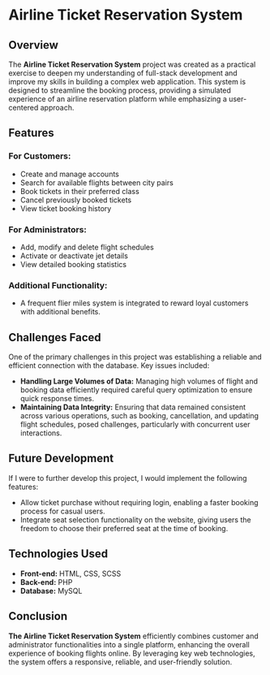 # **Airline Ticket Reservation System**

## Overview  
The **Airline Ticket Reservation System** project was created as a practical exercise to deepen my understanding of full-stack development and improve my skills in building a complex web application. This system is designed to streamline the booking process, providing a simulated experience of an airline reservation platform while emphasizing a user-centered approach.

## Features

### **For Customers:**
- Create and manage accounts
- Search for available flights between city pairs
- Book tickets in their preferred class
- Cancel previously booked tickets
- View ticket booking history

### **For Administrators:**
- Add, modify and delete flight schedules
- Activate or deactivate jet details
- View detailed booking statistics 

### **Additional Functionality:**
- A frequent flier miles system is integrated to reward loyal customers with additional benefits.

## Challenges Faced
One of the primary challenges in this project was establishing a reliable and efficient connection with the database. Key issues included:

- **Handling Large Volumes of Data:** Managing high volumes of flight and booking data efficiently required careful query optimization to ensure quick response times.
- **Maintaining Data Integrity:** Ensuring that data remained consistent across various operations, such as booking, cancellation, and updating flight schedules, posed challenges, particularly with concurrent user interactions.

## Future Development
If I were to further develop this project, I would implement the following features:
- Allow ticket purchase without requiring login, enabling a faster booking process for casual users.
- Integrate seat selection functionality on the website, giving users the freedom to choose their preferred seat at the time of booking.

## Technologies Used
- **Front-end:** HTML, CSS, SCSS  
- **Back-end:** PHP  
- **Database:** MySQL

## Conclusion  
**The Airline Ticket Reservation System** efficiently combines customer and administrator functionalities into a single platform, enhancing the overall experience of booking flights online. By leveraging key web technologies, the system offers a responsive, reliable, and user-friendly solution.
